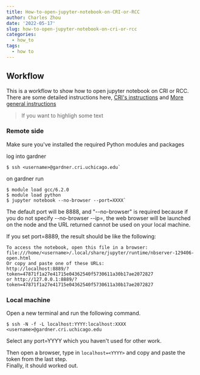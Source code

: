 ```yaml
---
title: How-to-open-jupyter-notebook-on-CRI-or-RCC
author: Charles Zhou
date: '2022-05-17'
slug: how-to-open-jupyter-notebook-on-cri-or-rcc
categories:
  - how_to
tags:
  - how to
---
```


## Workflow

This is a workflow to show how to open jupyter notebook on CRI or RCC. There are some detailed instructions here, [CRI's instructions](https://rcc.uchicago.edu/docs/software/environments/python/index.html) and [More general instructions](https://ljvmiranda921.github.io/notebook/2018/01/31/running-a-jupyter-notebook/)


> If you want to highligh some text

### Remote side
Make sure you've installed the required Python modules and packages

log into gardner
```
$ ssh <username>@gardner.cri.uchicago.edu`
```
on gardner run
```
$ module load gcc/6.2.0
$ module load python
$ jupyter notebook --no-browser --port=XXXX`
```


The default port will be 8888, and "--no-browser" is required because if you do not specify --no-browser --ip=, the web browser will be launched on the node and the URL returned cannot be used on your local machine.


If you set port=8889, the result should be like the following:

`To access the notebook, open this file in a browser:`<br/>
`file:///home/<username>/.local/share/jupyter/runtime/nbserver-129406-open.html`<br/>
`Or copy and paste one of these URLs:`<br/>
`http://localhost:8889/?token=47871f1a27e41715e04362540f5730611a30b17ae2072827`<br/>
`or http://127.0.0.1:8889/?token=47871f1a27e41715e04362540f5730611a30b17ae2072827`



### Local machine
Open a new terminal and run the following command.

`$ ssh -N -f -L localhost:YYYY:localhost:XXXX <username>@gardner.cri.uchicago.edu`

Select any port=YYYY which you haven't used for other work.

Then open a browser, type in `localhost=<YYYY>` and copy and paste the token from the last step.<br/>
Finally, it should worked out.
